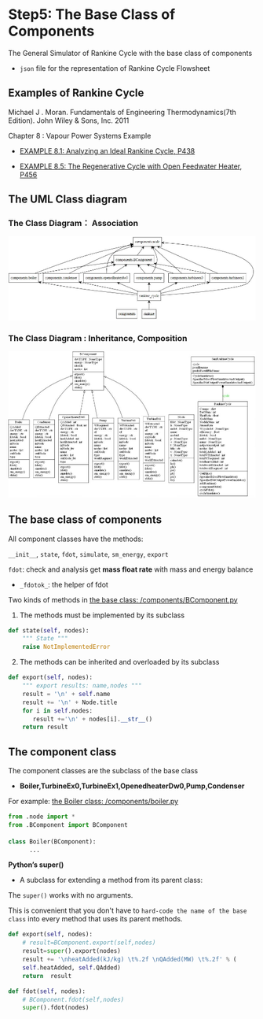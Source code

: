        
# Step5: The Base Class of Components

The General Simulator of Rankine Cycle with the base class of components

* `json` file for the representation of Rankine Cycle Flowsheet 

## Examples of Rankine Cycle
 
Michael J . Moran. Fundamentals of Engineering Thermodynamics(7th Edition). John Wiley & Sons, Inc. 2011

Chapter 8 : Vapour Power Systems Example

* [EXAMPLE 8.1: Analyzing an Ideal Rankine Cycle, P438](http://nbviewer.jupyter.org/github/PySEE/PyRankine/blob/master/notebook/RankineCycle81-82-Step0-1.ipynb)

* [EXAMPLE 8.5: The Regenerative Cycle with Open Feedwater Heater, P456](http://nbviewer.jupyter.org/github/PySEE/PyRankine/blob/master/notebook/RankineCycle85-Step0.ipynb)

## The UML Class diagram 

### The Class Diagram： Association

![Package UML](./uml/step5-package.jpg)

### The Class Diagram : Inheritance, Composition

![Class UML](./uml/step5-classes.jpg)

## The base class of components

All component classes have the methods:

`__init__`, `state`, `fdot`, `simulate`, `sm_energy`, `export`

 `fdot`: check and analysis get **mass float rate** with mass and energy balance

 * `_fdotok_`: the helper of fdot
 
Two kinds of methods in [the  base class: /components/BComponent.py](./components/BComponent.py)

1. The methods must be implemented by its subclass

```python
def state(self, nodes):
    """ State """
    raise NotImplementedError
```

2. The methods can be inherited and overloaded by its subclass

```python
def export(self, nodes):
    """ export results: name,nodes """
    result = '\n' + self.name
    result += '\n' + Node.title
    for i in self.nodes:
       result +='\n' + nodes[i].__str__()
    return result
```

##  The component class

The component classes are the subclass of the base class

* **Boiler,TurbineEx0,TurbineEx1,OpenedheaterDw0,Pump,Condenser**

For example: [the Boiler class: /components/boiler.py](./components/boiler.py)

```python
from .node import *
from .BComponent import BComponent

class Boiler(BComponent):
      ...    
```

**Python’s super()**

* A subclass for extending a method from its parent class:

The `super()` works with no arguments.

This is convenient that you don't have to `hard-code the name of the base class` into every method that uses its parent methods.
        
```python
def export(self, nodes):
    # result=BComponent.export(self,nodes)
    result=super().export(nodes)
    result += '\nheatAdded(kJ/kg) \t%.2f \nQAdded(MW) \t%.2f' % (
    self.heatAdded, self.QAdded)
    return  result
```
        
```python
def fdot(self, nodes):
    # BComponent.fdot(self,nodes)
    super().fdot(nodes)
```

